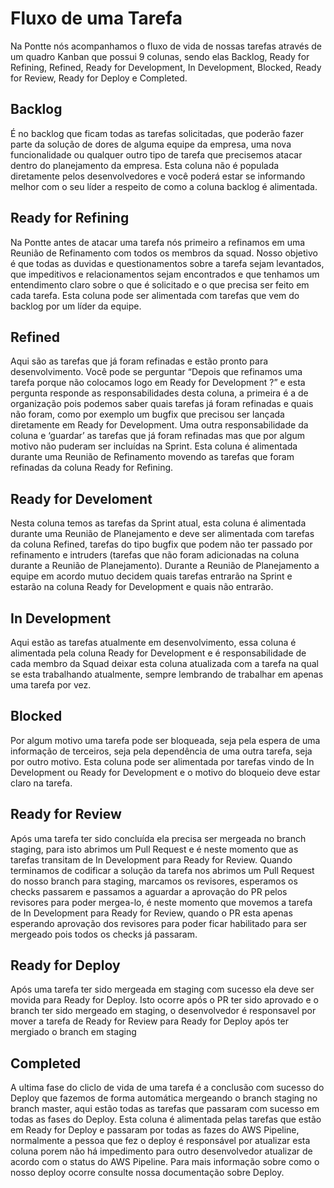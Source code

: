
# Fluxo de uma Tarefa

Na Pontte nós acompanhamos o fluxo de vida de nossas tarefas através de um quadro Kanban que possui 9 colunas, sendo elas Backlog, Ready for Refining, Refined, Ready for Development, In Development, Blocked, Ready for Review, Ready for Deploy e Completed.

## Backlog

É no backlog que ficam todas as tarefas solicitadas, que poderão fazer parte da solução de dores de alguma equipe da empresa, uma nova funcionalidade ou qualquer outro tipo de tarefa que precisemos atacar dentro do planejamento da empresa. Esta coluna não é populada diretamente pelos desenvolvedores e você poderá estar se informando melhor com o seu líder a respeito de como a coluna backlog é alimentada.

## Ready for Refining

Na Pontte antes de atacar uma tarefa nós primeiro a refinamos em uma Reunião de Refinamento com todos os membros da squad. Nosso objetivo é que todas as duvidas e questionamentos sobre a tarefa sejam levantados, que impeditivos e relacionamentos sejam encontrados e que tenhamos um entendimento claro sobre o que é solicitado e o que precisa ser feito em cada tarefa. Esta coluna pode ser alimentada com tarefas que vem do backlog por um líder da equipe.

## Refined

Aqui são as tarefas que já foram refinadas e estão pronto para desenvolvimento. Você pode se perguntar “Depois que refinamos uma tarefa porque não colocamos logo em Ready for Development ?” e esta pergunta responde as responsabilidades desta coluna, a primeira é a de organização pois podemos saber quais tarefas já foram refinadas e quais não foram, como por exemplo um bugfix que precisou ser lançada diretamente em Ready for Development. Uma outra responsabilidade da coluna e ‘guardar’ as tarefas que já foram refinadas mas que por algum motivo não puderam ser incluídas na Sprint. Esta coluna é alimentada durante uma Reunião de Refinamento movendo as tarefas que foram refinadas da coluna Ready for Refining.

## Ready for Develoment

Nesta coluna temos as tarefas da Sprint atual, esta coluna é alimentada durante uma Reunião de Planejamento e deve ser alimentada com tarefas da coluna Refined, tarefas do tipo bugfix que podem não ter passado por refinamento e intruders (tarefas que não foram adicionadas na coluna durante a Reunião de Planejamento). Durante a Reunião de Planejamento a equipe em acordo mutuo decidem quais tarefas entrarão na Sprint e estarão na coluna Ready for Development e quais não entrarão.

## In Development

Aqui estão as tarefas atualmente em desenvolvimento, essa coluna é alimentada pela coluna Ready for Development e é responsabilidade de cada membro da Squad deixar esta coluna atualizada com a tarefa na qual se esta trabalhando atualmente, sempre lembrando de trabalhar em apenas uma tarefa por vez.

## Blocked

Por algum motivo uma tarefa pode ser bloqueada, seja pela espera de uma informação de terceiros, seja pela dependência de uma outra tarefa, seja por outro motivo. Esta coluna pode ser alimentada por tarefas vindo de In Development ou Ready for Development e o motivo do bloqueio deve estar claro na tarefa.

## Ready for Review

Após uma tarefa ter sido concluída ela precisa ser mergeada no branch staging, para isto abrimos um Pull Request e é neste momento que as tarefas transitam de In Development para Ready for Review. Quando terminamos de codificar a solução da tarefa nos abrimos um Pull Request do nosso branch para staging, marcamos os revisores, esperamos os checks passarem e passamos a aguardar a aprovação do PR pelos revisores para poder mergea-lo, é neste momento que movemos a tarefa de In Development para Ready for Review, quando o PR esta apenas esperando aprovação dos revisores para poder ficar habilitado para ser mergeado pois todos os checks já passaram.

## Ready for Deploy

Após uma tarefa ter sido mergeada em staging com sucesso ela deve ser movida para Ready for Deploy. Isto ocorre após o PR ter sido aprovado e o branch ter sido mergeado em staging, o desenvolvedor é responsavel por mover a tarefa de Ready for Review para Ready for Deploy após ter mergiado o branch em staging

## Completed

A ultima fase do cliclo de vida de uma tarefa é a conclusão com sucesso do Deploy que fazemos de forma automática mergeando o branch staging no branch master, aqui estão todas as tarefas que passaram com sucesso em todas as fases do Deploy. Esta coluna é alimentada pelas tarefas que estão em Ready for Deploy e passaram por todas as fazes do AWS Pipeline, normalmente a pessoa que fez o deploy é responsável por atualizar esta coluna porem não há impedimento para outro desenvolvedor atualizar de acordo com o status do AWS Pipeline. Para mais informação sobre como o nosso deploy ocorre consulte nossa documentação sobre Deploy.